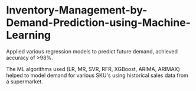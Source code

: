 # Inventory-Management-by-Demand-Prediction-using-Machine-Learning
Applied various regression models to predict future demand, achieved accuracy of >98%.

The ML algorithms used (LR, MR, SVR, RFR, XGBoost, ARIMA, ARIMAX)
helped to model demand for various SKU's using historical sales data from
a supermarket.
